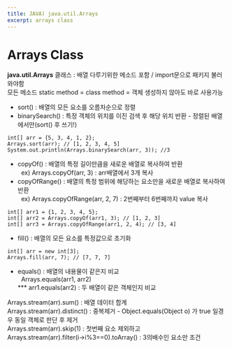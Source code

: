 ```yaml
---
title: JAVA) java.util.Arrays
excerpt: arrays class
---
```


# Arrays Class  
**java.util.Arrays** 클래스 : 배열 다루기위한 메소드 포함 / import문으로 패키지 불러와야함   
모든 메소드 static method = class method = 객체 생성하지 않아도 바로 사용가능  

- sort() : 배열의 모든 요소를 오름차순으로 정렬
- binarySearch() : 특정 객체의 위치를 이진 검색 후 해당 위치 반환 - 정렬된 배열에서만(sort() 후 쓰기!)
```
int[] arr = {5, 3, 4, 1, 2};
Arrays.sort(arr); // [1, 2, 3, 4, 5]
System.out.println(Arrays.binarySearch(arr, 3)); //3
```

- copyOf() : 배열의 특정 길이만큼을 새로운 배열로 복사하여 반환   
&nbsp; ex) Arrays.copyOf(arr, 3) : arr배열에서 3개 복사  
- copyOfRange() : 배열의 특정 범위에 해당하는 요소만을 새로운 배열로 복사하여 반환  
&nbsp; ex) Arrays.copyOfRange(arr, 2, 7) : 2번째부터 6번째까지 value 복사
```
int[] arr1 = {1, 2, 3, 4, 5};
int[] arr2 = Arrays.copyOf(arr1, 3); // [1, 2, 3]
int[] arr3 = Arrays.copyOfRange(arr1, 2, 4); // [3, 4]
```

- fill() : 배열의 모든 요소를 특정값으로 초기화
```
int[] arr = new int[3];
Arrays.fill(arr, 7); // [7, 7, 7]
```

- equals() : 배열의 내용물이 같은지 비교  
&nbsp; Arrays.equals(arr1, arr2)  
*** arr1.equals(arr2) : 두 배열이 같은 객체인지 비교 <br/>

Arrays.stream(arr).sum() : 배열 데이터 합계  
Arrays.stream(arr).distinct() : 중복제거 - Object.equals(Object o) 가 true 일경우 동일 객체로 판단 후 제거  
Arrays.stream(arr).skip(1) : 첫번째 요소 제외하고  
Arrays.stream(arr).filter(i->i%3==0).toArray() : 3의배수인 요소만 조건 <br/>
